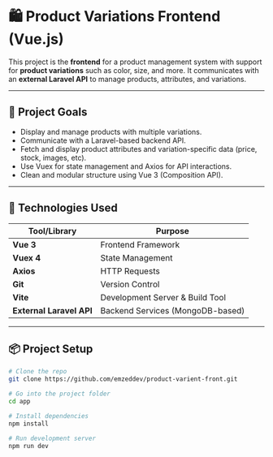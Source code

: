 # 🛍️ Product Variations Frontend (Vue.js)

This project is the **frontend** for a product management system with support for **product variations** such as color, size, and more. It communicates with an **external Laravel API** to manage products, attributes, and variations.

---

## 🎯 Project Goals

- Display and manage products with multiple variations.
- Communicate with a Laravel-based backend API.
- Fetch and display product attributes and variation-specific data (price, stock, images, etc).
- Use Vuex for state management and Axios for API interactions.
- Clean and modular structure using Vue 3 (Composition API).

---

## 🚀 Technologies Used

| Tool/Library | Purpose |
|--------------|---------|
| **Vue 3** | Frontend Framework |
| **Vuex 4** | State Management |
| **Axios** | HTTP Requests |
| **Git** | Version Control |
| **Vite** | Development Server & Build Tool |
| **External Laravel API** | Backend Services (MongoDB-based) |

---

## 📦 Project Setup

```bash
# Clone the repo
git clone https://github.com/emzeddev/product-varient-front.git

# Go into the project folder
cd app

# Install dependencies
npm install

# Run development server
npm run dev
